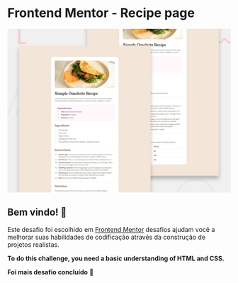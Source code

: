 # Frontend Mentor - Recipe page

![Design preview for the Recipe page coding challenge](./design/desktop-preview.jpg)

## Bem vindo! 👋

Este desafio foi escolhido em [Frontend Mentor](https://www.frontendmentor.io) 
desafios ajudam você a melhorar suas habilidades de codificação através da construção de projetos realistas.

**To do this challenge, you need a basic understanding of HTML and CSS.**


**Foi mais desafio concluído** 🚀
